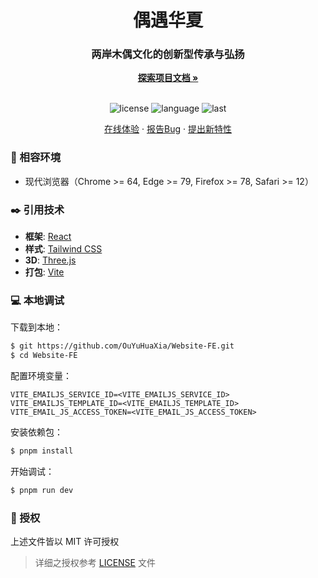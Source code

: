 <h1 align="center">偶遇华夏</h1>
<div align="center">
  <h3>两岸木偶文化的创新型传承与弘扬</h3>
  <a href="https://github.com/OuYuHuaXia/Website-FE"><strong>探索项目文档 »</strong></a>
  <br />
  <br />
  
  ![license](https://img.shields.io/github/license/OuYuHuaXia/Website-FE)
  ![language](https://img.shields.io/github/languages/top/OuYuHuaXia/Website-FE)
  ![last](https://img.shields.io/github/last-commit/OuYuHuaXia/Website-FE)
  
  <a href="https://ouyuhuaxia.vercel.app/" target="_blank">在线体验</a>
  ·
  <a href="https://github.com/OuYuHuaXia/Website-FE/issues">报告Bug</a>
  ·
  <a href="https://github.com/OuYuHuaXia/Website-FE/issues">提出新特性</a>
</div>

### 🎯 相容环境

- 现代浏览器（Chrome >= 64, Edge >= 79, Firefox >= 78, Safari >= 12）

### ✒️ 引用技术

- **框架**: [React](https://react.dev/)
- **样式**: [Tailwind CSS](https://www.tailwindcss.cn/)
- **3D**: [Three.js](https://threejs.org/)
- **打包**: [Vite](https://vitejs.dev/)

### 💻 本地调试

下载到本地：
```bash
$ git https://github.com/OuYuHuaXia/Website-FE.git
$ cd Website-FE
```

配置环境变量：
```env
VITE_EMAILJS_SERVICE_ID=<VITE_EMAILJS_SERVICE_ID>
VITE_EMAILJS_TEMPLATE_ID=<VITE_EMAILJS_TEMPLATE_ID>
VITE_EMAIL_JS_ACCESS_TOKEN=<VITE_EMAIL_JS_ACCESS_TOKEN>
```

安装依赖包：
```bash
$ pnpm install
```

开始调试：
```bash
$ pnpm run dev
```

### 📝 授权

上述文件皆以 MIT 许可授权
> 详细之授权参考 [LICENSE](LICENSE) 文件
